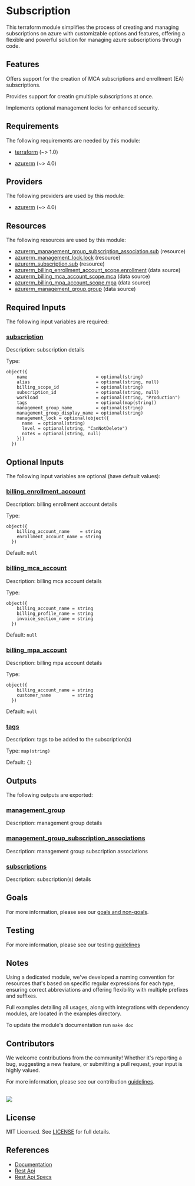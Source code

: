 # Subscription

This terraform module simplifies the process of creating and managing subscriptions on azure with customizable options and features, offering a flexible and powerful solution for managing azure subscriptions through code.

## Features

Offers support for the creation of MCA subscriptions and enrollment (EA) subscriptions.

Provides support for creatin gmultiple subscriptions at once.

Implements optional management locks for enhanced security.

<!-- BEGIN_TF_DOCS -->
## Requirements

The following requirements are needed by this module:

- <a name="requirement_terraform"></a> [terraform](#requirement\_terraform) (~> 1.0)

- <a name="requirement_azurerm"></a> [azurerm](#requirement\_azurerm) (~> 4.0)

## Providers

The following providers are used by this module:

- <a name="provider_azurerm"></a> [azurerm](#provider\_azurerm) (~> 4.0)

## Resources

The following resources are used by this module:

- [azurerm_management_group_subscription_association.sub](https://registry.terraform.io/providers/hashicorp/azurerm/latest/docs/resources/management_group_subscription_association) (resource)
- [azurerm_management_lock.lock](https://registry.terraform.io/providers/hashicorp/azurerm/latest/docs/resources/management_lock) (resource)
- [azurerm_subscription.sub](https://registry.terraform.io/providers/hashicorp/azurerm/latest/docs/resources/subscription) (resource)
- [azurerm_billing_enrollment_account_scope.enrollment](https://registry.terraform.io/providers/hashicorp/azurerm/latest/docs/data-sources/billing_enrollment_account_scope) (data source)
- [azurerm_billing_mca_account_scope.mca](https://registry.terraform.io/providers/hashicorp/azurerm/latest/docs/data-sources/billing_mca_account_scope) (data source)
- [azurerm_billing_mpa_account_scope.mpa](https://registry.terraform.io/providers/hashicorp/azurerm/latest/docs/data-sources/billing_mpa_account_scope) (data source)
- [azurerm_management_group.group](https://registry.terraform.io/providers/hashicorp/azurerm/latest/docs/data-sources/management_group) (data source)

## Required Inputs

The following input variables are required:

### <a name="input_subscription"></a> [subscription](#input\_subscription)

Description: subscription details

Type:

```hcl
object({
    name                          = optional(string)
    alias                         = optional(string, null)
    billing_scope_id              = optional(string)
    subscription_id               = optional(string, null)
    workload                      = optional(string, "Production")
    tags                          = optional(map(string))
    management_group_name         = optional(string)
    management_group_display_name = optional(string)
    management_lock = optional(object({
      name  = optional(string)
      level = optional(string, "CanNotDelete")
      notes = optional(string, null)
    }))
  })
```

## Optional Inputs

The following input variables are optional (have default values):

### <a name="input_billing_enrollment_account"></a> [billing\_enrollment\_account](#input\_billing\_enrollment\_account)

Description: billing enrollment account details

Type:

```hcl
object({
    billing_account_name    = string
    enrollment_account_name = string
  })
```

Default: `null`

### <a name="input_billing_mca_account"></a> [billing\_mca\_account](#input\_billing\_mca\_account)

Description: billing mca account details

Type:

```hcl
object({
    billing_account_name = string
    billing_profile_name = string
    invoice_section_name = string
  })
```

Default: `null`

### <a name="input_billing_mpa_account"></a> [billing\_mpa\_account](#input\_billing\_mpa\_account)

Description: billing mpa account details

Type:

```hcl
object({
    billing_account_name = string
    customer_name        = string
  })
```

Default: `null`

### <a name="input_tags"></a> [tags](#input\_tags)

Description: tags to be added to the subscription(s)

Type: `map(string)`

Default: `{}`

## Outputs

The following outputs are exported:

### <a name="output_management_group"></a> [management\_group](#output\_management\_group)

Description: management group details

### <a name="output_management_group_subscription_associations"></a> [management\_group\_subscription\_associations](#output\_management\_group\_subscription\_associations)

Description: management group subscription associations

### <a name="output_subscriptions"></a> [subscriptions](#output\_subscriptions)

Description: subscription(s) details
<!-- END_TF_DOCS -->

## Goals

For more information, please see our [goals and non-goals](./GOALS.md).

## Testing

For more information, please see our testing [guidelines](./TESTING.md)

## Notes

Using a dedicated module, we've developed a naming convention for resources that's based on specific regular expressions for each type, ensuring correct abbreviations and offering flexibility with multiple prefixes and suffixes.

Full examples detailing all usages, along with integrations with dependency modules, are located in the examples directory.

To update the module's documentation run `make doc`

## Contributors

We welcome contributions from the community! Whether it's reporting a bug, suggesting a new feature, or submitting a pull request, your input is highly valued.

For more information, please see our contribution [guidelines](./CONTRIBUTING.md). <br><br>

<a href="https://github.com/cloudnationhq/terraform-azure-sub/graphs/contributors">
  <img src="https://contrib.rocks/image?repo=cloudnationhq/terraform-azure-sub" />
</a>

## License

MIT Licensed. See [LICENSE](https://github.com/cloudnationhq/terraform-azure-sub/blob/main/LICENSE) for full details.

## References

- [Documentation](https://learn.microsoft.com/en-us/azure/cloud-adoption-framework/ready/landing-zone/design-area/resource-org-subscriptions)
- [Rest Api](https://learn.microsoft.com/en-us/rest/api/subscription)
- [Rest Api Specs](https://github.com/Azure/azure-rest-api-specs/tree/1f449b5a17448f05ce1cd914f8ed75a0b568d130/specification/subscription/resource-manager)
